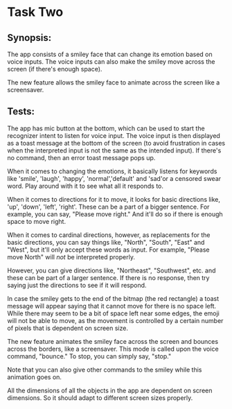 # Task Two

## Synopsis: 

The app consists of a smiley face that can change its emotion based on voice inputs. The voice inputs can also make the smiley
move across the screen (if there's enough space). 

The new feature allows the smiley face to animate across the screen like a screensaver.

## Tests:

The app has mic button at the bottom, which can be used to start the recognizer intent to listen for voice input. The voice input
is then displayed as a toast message at the bottom of the screen (to avoid frustration in cases when the interpreted input is not
the same as the intended input). If there's no command, then an error toast message pops up. 

When it comes to changing the emotions, it basically listens for keywords like 'smile', 'laugh', 'happy', 'normal','default' and 
'sad'or a censored swear word. Play around with it to see what all it responds to.

When it comes to directions for it to move, it looks for basic directions like, 'up', 'down', 'left', 'right'. These can be a part
of a bigger sentence. For example, you can say, "Please move right." And it'll do so if there is enough space to move right.

When it comes to cardinal directions, however, as replacements for the basic directions, you can say things like, "North", "South",
"East" and "West", but it'll only accept these words as input. For example, "Please move North" will *not* be interpreted properly.

However, you can give directions like, "Northeast", "Southwest", etc. and these can be part of a larger sentence. If there is no 
response, then try saying just the directions to see if it will respond.

In case the smiley gets to the end of the bitmap (the red rectangle) a toast message will appear saying that it cannot move for
there is no space left. While there may seem to be a bit of space left near some edges, the emoji will not be able to move, as
the movement is controlled by a certain number of pixels that is dependent on screen size.

The new feature animates the smiley face across the screen and bounces across the borders, like a screensaver. This mode is called upon the voice command, "bounce." To stop, you can simply say, "stop."

Note that you can also give other commands to the smiley while this animation goes on.

All the dimensions of all the objects in the app are dependent on screen dimensions. So it should adapt to different screen sizes
properly.




